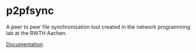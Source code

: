 # p2pfsync

A peer to peer file synchronization tool created in the network programming lab at the RWTH Aachen.

[Documentation](https://merlinmarek.github.io/p2pfsync/)
